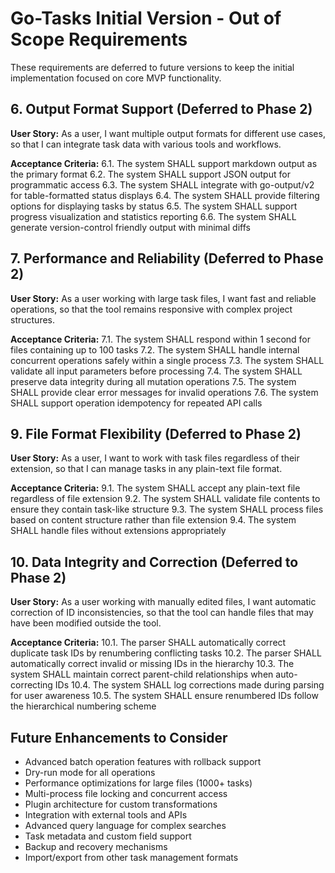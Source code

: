 # Go-Tasks Initial Version - Out of Scope Requirements

These requirements are deferred to future versions to keep the initial implementation focused on core MVP functionality.

## 6. Output Format Support (Deferred to Phase 2)

**User Story:** As a user, I want multiple output formats for different use cases, so that I can integrate task data with various tools and workflows.

**Acceptance Criteria:**
6.1. The system SHALL support markdown output as the primary format
6.2. The system SHALL support JSON output for programmatic access
6.3. The system SHALL integrate with go-output/v2 for table-formatted status displays
6.4. The system SHALL provide filtering options for displaying tasks by status
6.5. The system SHALL support progress visualization and statistics reporting
6.6. The system SHALL generate version-control friendly output with minimal diffs

## 7. Performance and Reliability (Deferred to Phase 2)

**User Story:** As a user working with large task files, I want fast and reliable operations, so that the tool remains responsive with complex project structures.

**Acceptance Criteria:**
7.1. The system SHALL respond within 1 second for files containing up to 100 tasks
7.2. The system SHALL handle internal concurrent operations safely within a single process
7.3. The system SHALL validate all input parameters before processing
7.4. The system SHALL preserve data integrity during all mutation operations
7.5. The system SHALL provide clear error messages for invalid operations
7.6. The system SHALL support operation idempotency for repeated API calls

## 9. File Format Flexibility (Deferred to Phase 2)

**User Story:** As a user, I want to work with task files regardless of their extension, so that I can manage tasks in any plain-text file format.

**Acceptance Criteria:**
9.1. The system SHALL accept any plain-text file regardless of file extension
9.2. The system SHALL validate file contents to ensure they contain task-like structure
9.3. The system SHALL process files based on content structure rather than file extension
9.4. The system SHALL handle files without extensions appropriately

## 10. Data Integrity and Correction (Deferred to Phase 2)

**User Story:** As a user working with manually edited files, I want automatic correction of ID inconsistencies, so that the tool can handle files that may have been modified outside the tool.

**Acceptance Criteria:**
10.1. The parser SHALL automatically correct duplicate task IDs by renumbering conflicting tasks
10.2. The parser SHALL automatically correct invalid or missing IDs in the hierarchy
10.3. The system SHALL maintain correct parent-child relationships when auto-correcting IDs
10.4. The system SHALL log corrections made during parsing for user awareness
10.5. The system SHALL ensure renumbered IDs follow the hierarchical numbering scheme

## Future Enhancements to Consider

- Advanced batch operation features with rollback support
- Dry-run mode for all operations
- Performance optimizations for large files (1000+ tasks)
- Multi-process file locking and concurrent access
- Plugin architecture for custom transformations
- Integration with external tools and APIs
- Advanced query language for complex searches
- Task metadata and custom field support
- Backup and recovery mechanisms
- Import/export from other task management formats